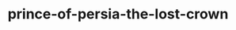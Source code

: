 ---
title: prince-of-persia-the-lost-crown
layout: scoredetail
permalink: /meta-score/prince-of-persia-the-lost-crown
---